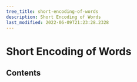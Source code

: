 ```yaml
---
tree_title: short-encoding-of-words
description: Short Encoding of Words
last_modified: 2022-06-09T21:23:28.2328
---
```


# Short Encoding of Words

## Contents
